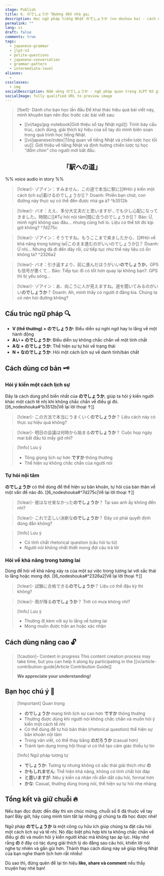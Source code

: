 ```yaml
---
stage: Publish
title: 6. のでしょうか「Đường đến nhà ga」
description: Học ngữ pháp tiếng Nhật のでしょうか (no deshou ka) - cách đặt câu hỏi lịch sự khi không chắc chắn. Bao gồm cấu trúc, cách dùng và ví dụ chi tiết cho JLPT N3.
permalink: ""
lang: vi
draft: false
comments: true
tags:
  - japanese-grammar
  - jlpt-n3
  - polite-questions
  - japanese-conversation
  - grammar-pattern
  - intermediate-level
aliases:
  - 
cssclasses:
  - img
socialDescription: Nắm vững のでしょうか - ngữ pháp quan trọng JLPT N3 giúp bạn đặt câu hỏi lịch sự và tự nhiên trong tiếng Nhật.
socialImage: fully qualified URL to preview image
---
```


> [!bell]- Dành cho bạn học lần đầu
> Để khai thác hiệu quả bài viết này, mình khuyên bạn nên đọc trước các bài viết sau:
> - [[vi/tags/jpg-notebook|Giới thiệu sổ tay Nhật ngữ]]: Trình bày cấu trúc, cách dùng, giải thích ký hiệu của sổ tay do mình biên soạn trong quá trình học tiếng Nhật.   
> - [[vi/japanese/index|Tổng quan về tiếng Nhật và chiến lược học tối ưu]]: Giới thiệu về tiếng Nhật và định hướng chiến lược tự học *"đắm chìm"* cho người mới bắt đầu.

<h2 style="text-align:center">「駅への道」</h2>

%% voice audio in story %%

> [!clear]- ゾアイン：すみません、この道で本当に駅に[[#Hỏi ý kiến một cách lịch sự|着けるのでしょうか]]？
> Doanh: Phiền bạn chút, con đường này thực sự có thể đến được nhà ga à?
^b3512b

> [!clear]- バオ：ええ、多分大丈夫だと思いますが...でも少し心配になってきました。時間に[[#Tự hỏi nội tâm|間に合うのでしょうか]]？
> Bảo: Ừ, mình nghĩ không sao đâu... nhưng cũng hơi lo. Liệu có thể tới đó kịp giờ không?
^7d275c

> [!clear]- ゾアイン：そうですね。もうここまで来ましたから、[[#Hỏi về khả năng trong tương lai|このまま進むのがいいのでしょうか]]？
> Doanh: Ừ nhỉ... Nhưng đã đi đến đây rồi, cứ tiếp tục như thế này liệu có ổn không ta?
^2326a2

> [!clear]- バオ：引き返すより、前に進んだほうがいい**のでしょうか**。GPSも信号が悪くて...
> Bảo: Tiếp tục đi có tốt hơn quay lại không bạn?. GPS thì bị yếu sóng...

> [!clear]- ゾアイン：あ、向こうに人が見えますね。道を聞いてみるのがいい**のでしょうか**？
> Doanh: Ah, mình thấy có người ở đằng kia. Chúng ta có nên hỏi đường không?

## Cấu trúc ngữ pháp 🔍
- **V (thể thường) + のでしょうか**: Biểu diễn sự nghi ngờ hay lo lắng về một hành động
- **Aい + のでしょうか**: Biểu diễn sự không chắc chắn về một tính chất
- **Aな + のでしょうか**: Thể hiện sự tự hỏi về trạng thái  
- **N + なのでしょうか**: Hỏi một cách lịch sự về danh tính/bản chất

## Cách dùng cơ bản 🗝️

### Hỏi ý kiến một cách lịch sự
Đây là cách dùng phổ biến nhất của **のでしょうか**, giúp ta hỏi ý kiến người khác một cách tế nhị khi không chắc chắn về điều gì đó. [[6_nodeshouka#^b3512b|Về lại lời thoại ↑]]

> [!clear]- この方法で本当にうまくいく**のでしょうか**？
> Liệu cách này có thực sự hiệu quả không?

> [!clear]- 明日の会議は何時から始まる**のでしょうか**？ 
> Cuộc họp ngày mai bắt đầu từ mấy giờ nhỉ?

> [!info] Lưu ý
> - Tông giọng lịch sự hơn **ですか** thông thường
> - Thể hiện sự không chắc chắn của người nói

### Tự hỏi nội tâm
**のでしょうか** có thể dùng để thể hiện sự băn khoăn, tự hỏi của bản thân về một vấn đề nào đó. [[6_nodeshouka#^7d275c|Về lại lời thoại ↑]]

> [!clear]- 彼はなぜ来なかった**のでしょうか**？
> Tại sao anh ấy không đến nhỉ?

> [!clear]- これで正しい決断な**のでしょうか**？
> Đây có phải quyết định đúng đắn không?

> [!info] Lưu ý  
> - Có tính chất rhetorical question (câu hỏi tu từ)
> - Người nói không nhất thiết mong đợi câu trả lời

### Hỏi về khả năng trong tương lai
Dùng để hỏi về khả năng xảy ra của một sự việc trong tương lai với sắc thái lo lắng hoặc mong đợi. [[6_nodeshouka#^2326a2|Về lại lời thoại ↑]]

> [!clear]- 試験に合格できる**のでしょうか**？
> Liệu có thể đậu kỳ thi không?

> [!clear]- 雨が降る**のでしょうか**？
> Trời có mưa không nhỉ?

> [!info] Lưu ý
> - Thường đi kèm với sự lo lắng về tương lai
> - Mong muốn được trấn an hoặc xác nhận

## Cách dùng nâng cao 🔓

> [!caution]- Content in progress
> This content creation process may take time, but you can help it along by participating in the [[vi/article-contribution-guide|Article Contribution Guide]]
>
> **We appreciate your understanding!**

## Bạn học chú ý 👀

> [!important] Quan trọng
> - **のでしょうか** mang tính lịch sự cao hơn **ですか** thông thường
> - Thường được dùng khi người nói không chắc chắn và muốn hỏi ý kiến một cách tế nhị
> - Có thể dùng để tự hỏi bản thân (rhetorical question) thể hiện sự băn khoăn nội tâm
> - Trong văn viết, có thể thay bằng **のだろうか** (casual hơn)
> - Tránh lạm dụng trong hội thoại vì có thể tạo cảm giác thiếu tự tin

> [!info] Ngữ pháp tương tự
> - **でしょうか**: Tương tự nhưng không có sắc thái giải thích như **の**
> - **かもしれません**: Thể hiện khả năng, không có tính chất hỏi đáp
> - **と思いますが**: Nêu ý kiến cá nhân rồi dẫn dắt câu hỏi, formal hơn
> - **かな**: Casual, thường dùng trong nói, thể hiện sự tự hỏi nhẹ nhàng

## Tổng kết và giữ chuỗi 🔥
Nếu bạn đọc được đến đây thì xin chúc mừng, chuỗi số 6 đã thuộc về tay bạn! Bây giờ, hãy cùng mình tóm tắt lại những gì chúng ta đã học được nhé!

Ngữ pháp **のでしょうか** là một công cụ hữu ích giúp chúng ta đặt câu hỏi một cách lịch sự và tế nhị. Nó đặc biệt phù hợp khi ta không chắc chắn về điều gì đó và muốn hỏi ý kiến người khác mà không tạo áp lực. Hãy nhớ rằng **の** ở đây có tác dụng giải thích lý do đằng sau câu hỏi, khiến lời nói nghe tự nhiên và gần gũi hơn. Thành thạo cách dùng này sẽ giúp tiếng Nhật của bạn nghe thanh lịch hơn rất nhiều!

Dù sao thì, đừng quên để lại tín hiệu **like, share và comment** nếu thấy truyện hay nhé bạn!
